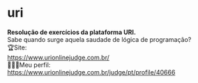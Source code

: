 # uri
<strong>Resolução de exercícios da plataforma URI.</strong><br> 
Sabe quando surge aquela saudade de lógica de programação?<br>
🏆Site:<br>https://www.urionlinejudge.com.br/<br>
👨🏽‍💻Meu perfil:<br>
https://www.urionlinejudge.com.br/judge/pt/profile/40666

